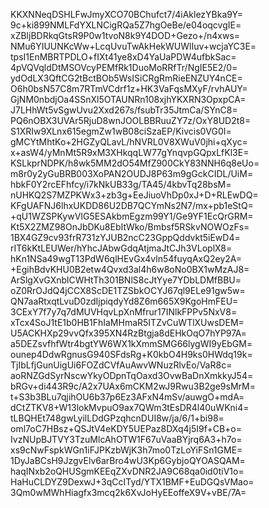 KKXNNeqDSHLFwJmyXCO70BChufct7/4iAklezYBka9Y=
9c+ki899NMLFdYXLNCigRQa5Z7hgOeBe/e04oqcvgIE=
xZBljBDRkqGtsR9P0w1tvoN8k9Y4DOD+Gezo+/n4xws=
NMu6YIUUNKcWw+LcqUvuTwAkHekWUWlIuv+wcjaYC3E=
tpsI1EnMBRTPDLO+fIXt41ye8xD4YaUaPDW4ufbkSac=
4pVQVqldDtMSOVcyPEMfRk1DuoMoRRfTr/NgIE5E2/0=
ydOdLX3QftCG2tBctBOb5WsISiCRgRmRieENZUY4nCE=
O6h0bsN57C8m7RTmVCdrf1z+HK3VaFqsMXyF/rvhAUY=
GjNM0nbdjOa4SSnXl5OTAUNRn108xjhYKXRN3OpxpCA=
J7LHhWt5vSgwUvu2Xxd267s/fsubTr35JtmCa/SYnC8=
PQ6nOBX3UVAr5RjuD8wnJOOLBBRuuZY7z/OxY8UD2t8=
S1XRIw9XLnx615egmZw1wB08ciSzaEP/Kivcis0VG0I=
gMCYtMhtKo+2HGZyQLavL/hNVRL0V8XWuV0jhi+qXyc=
x+asW4/yMnMt5R9xM3XHkqqLW77gYnqvpGQpxLfKl3E=
KSLkprNDPK/h8wk5MM2dO54MfZ900CkY83NNH6q8eUo=
m8r0y2yGuBRB003XoPAN2OUDJ8P63m9gGckCIDL/UiM=
hbkF0Y2rcEFhfcy/i7kNkUB33g/TA45/4kbvTq28bsM=
nUHKQ2S7MZPKWx3+zb3g+EeJiuoVhDp0xJ+D+RLEwDQ=
KFgUAFNJ6lhxUKDD86U2DB7QCYmNs2N7/mx+pb1eStQ=
+qU1WZSPKywVIG5ESAkbmEgzm99Y1/Ge9YF1EcQrGRM=
Kt5X2ZMZ98OnJbDKu8EbItWko/Bmbsf5RSkvNOWOzFs=
1BX4GZ9cv93frR731zYJUB2ncC23GppQddvkt5iEwD4=
rIT6kKtLEUWer/hYhcJAbwGdqAtjmaJtCJh3VLoplX8=
hKn1NSa49wgT13PdW6qlHEvGx4vln54fuyqAxQ2ey2A=
+EgihBdvKHU0B2etw4Qvxd3al4h6w8oNo0BX1wMzAJ8=
ArSlgXvGXnblCWHtTh301BNlS8cJtYye7YDbLDMfBBU=
oZ0RrOJdQ4jCCX8ScDE1TZSbkOCYJ67ql9ELe91gw5w=
QN7aaRtxqtLvuD0zdIjpiqdyYd8Z6m665X9KgoHmFEU=
3CExY7f7y7q7dMUVHqvLpXnMfrur17INlkFPPv5NxV8=
xTcx4SoJ1tE1b0HB1FhIaMHmaR5ITZvCuWTlXUwsDEM=
U5ACKHXp29vvQfx395XN4RzBtgja8dEHkOqO7hYP97A=
a5DEZsvfhfWtr4bgtYW6WX1kXmmSMG66lygWI9yEbGM=
ounep4DdwRgnusG940SFdsRg+K0kbO4H9ks0HWdq19k=
TjIbLfjGunUigUi6FOZdCVfAuAwvWNuzRlvEo/VaR8c=
aoRNZGdSyrNscwYkyODpnTqOaxd3OvwBaDnXmkkyJ54=
bRGv+di443R9c/A2x7UAx6mCKM2wJ9Rwu3B2ge9sMrM=
t+S3b3BLu7qjihOU6b37p6Ez3AFxN4mSv/auwgO+mdA=
dCtZTKV8+W13lokMvpuO9ax7QWm3tEsDR4l40uWKni4=
tLBQHEt748gwLyilLDdGPzqhcnDUI8w/ja/6/1+bi98=
oml7oC7HBsz+QSJtV4eKDY5UEPaz8DXq4j5I9f+CB+o=
IvzNUpBJTVY3TzuMlcAhOTW1F67uVaaBYjrq6A3+h7o=
xs9cNwFspkWGn1iFJPKzbWjK3h7mo0TzLoYiFSn1GME=
1DyJaBCsH9JzgvElv6arBro4wU3Kp6GybjoQYOASQAM=
haqINxb2oQHUSgmKEEqZXvDNR2JA9C68qa0id0tiV1o=
HaHuCLDYZ9DexwJ+3qCcITyd/YTX1BMF+EuDGQsVMao=
3Qm0wMWhHiagfx3mcq2k6XvJoHyEEoffeX9V+vBE/7A=
